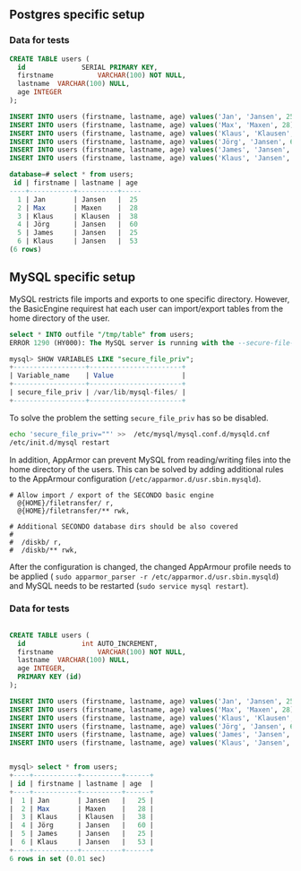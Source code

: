 ## Postgres specific setup

### Data for tests
```sql
CREATE TABLE users (
  id              SERIAL PRIMARY KEY,
  firstname           VARCHAR(100) NOT NULL,
  lastname  VARCHAR(100) NULL,
  age INTEGER
);

INSERT INTO users (firstname, lastname, age) values('Jan', 'Jansen', 25);
INSERT INTO users (firstname, lastname, age) values('Max', 'Maxen', 28);
INSERT INTO users (firstname, lastname, age) values('Klaus', 'Klausen', 38);
INSERT INTO users (firstname, lastname, age) values('Jörg', 'Jansen', 60);
INSERT INTO users (firstname, lastname, age) values('James', 'Jansen', 25);
INSERT INTO users (firstname, lastname, age) values('Klaus', 'Jansen', 53);

database=# select * from users;
 id | firstname | lastname | age 
----+-----------+----------+-----
  1 | Jan       | Jansen   |  25
  2 | Max       | Maxen    |  28
  3 | Klaus     | Klausen  |  38
  4 | Jörg      | Jansen   |  60
  5 | James     | Jansen   |  25
  6 | Klaus     | Jansen   |  53
(6 rows)
```


## MySQL specific setup

MySQL restricts file imports and exports to one specific directory. However, the BasicEngine requirest hat each user can import/export tables from the home directory of the user. 

```sql
select * INTO outfile "/tmp/table" from users;
ERROR 1290 (HY000): The MySQL server is running with the --secure-file-priv option so it cannot execute this statement
``` 

```sql
mysql> SHOW VARIABLES LIKE "secure_file_priv";
+------------------+-----------------------+
| Variable_name    | Value                 |
+------------------+-----------------------+
| secure_file_priv | /var/lib/mysql-files/ |
+------------------+-----------------------+
```

To solve the problem the setting `secure_file_priv` has so be disabled.

```bash
echo 'secure_file_priv=""' >>  /etc/mysql/mysql.conf.d/mysqld.cnf
/etc/init.d/mysql restart
```

In addition, AppArmor can prevent MySQL from reading/writing files into the home directory of the users. This can be solved by adding additional rules to the AppArmour configuration (`/etc/apparmor.d/usr.sbin.mysqld`).

```
# Allow import / export of the SECONDO basic engine
  @{HOME}/filetransfer/ r,
  @{HOME}/filetransfer/** rwk,

# Additional SECONDO database dirs should be also covered
#
#  /diskb/ r,
#  /diskb/** rwk,
```

After the configuration is changed, the changed AppArmour profile needs to be applied ( `sudo apparmor_parser -r /etc/apparmor.d/usr.sbin.mysqld`) and MySQL needs to be restarted (`sudo service mysql restart`). 

### Data for tests

```sql

CREATE TABLE users (
  id              int AUTO_INCREMENT,
  firstname           VARCHAR(100) NOT NULL,
  lastname  VARCHAR(100) NULL,
  age INTEGER,
  PRIMARY KEY (id)
);

INSERT INTO users (firstname, lastname, age) values('Jan', 'Jansen', 25);
INSERT INTO users (firstname, lastname, age) values('Max', 'Maxen', 28);
INSERT INTO users (firstname, lastname, age) values('Klaus', 'Klausen', 38);
INSERT INTO users (firstname, lastname, age) values('Jörg', 'Jansen', 60);
INSERT INTO users (firstname, lastname, age) values('James', 'Jansen', 25);
INSERT INTO users (firstname, lastname, age) values('Klaus', 'Jansen', 53);


mysql> select * from users;
+----+-----------+----------+------+
| id | firstname | lastname | age  |
+----+-----------+----------+------+
|  1 | Jan       | Jansen   |   25 |
|  2 | Max       | Maxen    |   28 |
|  3 | Klaus     | Klausen  |   38 |
|  4 | Jörg      | Jansen   |   60 |
|  5 | James     | Jansen   |   25 |
|  6 | Klaus     | Jansen   |   53 |
+----+-----------+----------+------+
6 rows in set (0.01 sec)
```
